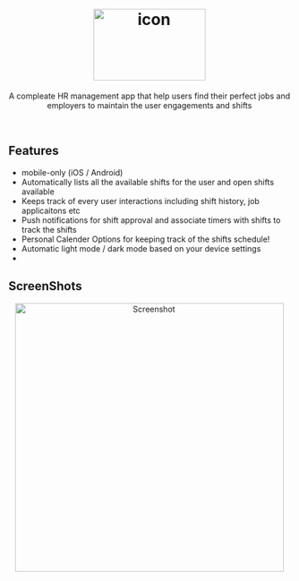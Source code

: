 <h1 align="center">
  <br>
 <img alt="icon" width="200" height="128" src="https://user-images.githubusercontent.com/46653727/109748094-435eb580-7ba6-11eb-858e-f7646a517350.png">
 </h1>

<div align="center">
  
  A compleate HR management app that help users find their perfect jobs and employers to maintain the user engagements and shifts
</div>
<br />


## Features

*  mobile-only (iOS / Android)
* Automatically lists all the available shifts for the user and open shifts available
* Keeps track of every user interactions including shift history, job applicaitons etc
* Push notifications for shift approval and associate timers with shifts to track the shifts
* Personal Calender Options for keeping track of the  shifts schedule!
* Automatic light mode / dark mode based on your device settings
* 
## ScreenShots
<div align="center">
    <img alt="Screenshot" src="https://user-images.githubusercontent.com/46653727/109749625-0647f280-7ba9-11eb-9ff6-22f18c657198.jpg" height="480"> 
</div>


